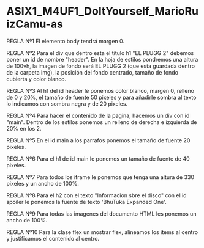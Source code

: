 # ASIX1_M4UF1_DoItYourself_MarioRuizCamu-as

REGLA Nº1
El elemento body tendrá margen 0.

REGLA Nº2
Para el div que dentro esta el titulo h1 "EL PLUGG 2" debemos poner un id de nombre "header". En la hoja de estilos pondremos una altura de 100vh, la imagen de fondo será EL PLUGG 2 (que esta guardada dentro de la carpeta img), la posición del fondo centrado, tamaño de fondo cubierta y color blanco.

REGLA Nº3
Al h1 del id header le ponemos color blanco, margen 0, relleno de 0 y 20%, el tamaño de fuente 50 pixeles y para añadirle sombra al texto lo indicamos con sombra negra y de 20 pixeles.

REGLA Nº4
Para hacer el contenido de la pagina, hacemos un div con id "main". Dentro de los estilos ponemos un relleno de derecha e izquierda de 20% en los 2.

REGLA Nº5
En el id main a los parrafos ponemos el tamaño de fuente 20 pixeles.

REGLA Nº6
Para el h1 de id main le ponemos un tamaño de fuente de 40 pixeles.

REGLA Nº7
Para todos los iframe le ponemos que tenga una altura de 330 pixeles y un ancho de 100%.

REGLA Nº8
Para el h2 con el texto "Informacion sbre el disco" con el id spoiler le ponemos la fuente de texto 'BhuTuka Expanded One'.

REGLA Nº9
Para todas las imagenes del documento HTML les ponemos un ancho de 100%.

REGLA Nº10
Para la clase flex un mostrar flex, alineamos los items al centro y justificamos el contenido al centro.